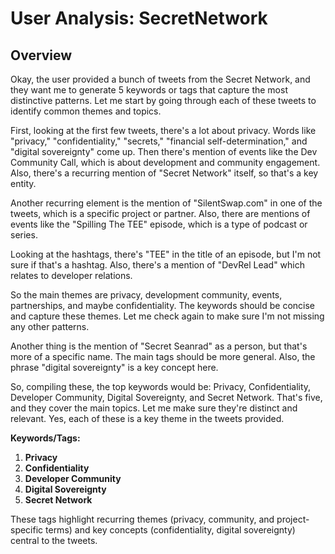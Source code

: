 # User Analysis: SecretNetwork

## Overview

<think>
Okay, the user provided a bunch of tweets from the Secret Network, and they want me to generate 5 keywords or tags that capture the most distinctive patterns. Let me start by going through each of these tweets to identify common themes and topics.

First, looking at the first few tweets, there's a lot about privacy. Words like "privacy," "confidentiality," "secrets," "financial self-determination," and "digital sovereignty" come up. Then there's mention of events like the Dev Community Call, which is about development and community engagement. Also, there's a recurring mention of "Secret Network" itself, so that's a key entity. 

Another recurring element is the mention of "SilentSwap.com" in one of the tweets, which is a specific project or partner. Also, there are mentions of events like the "Spilling The TEE" episode, which is a type of podcast or series. 

Looking at the hashtags, there's "TEE" in the title of an episode, but I'm not sure if that's a hashtag. Also, there's a mention of "DevRel Lead" which relates to developer relations. 

So the main themes are privacy, development community, events, partnerships, and maybe confidentiality. The keywords should be concise and capture these themes. Let me check again to make sure I'm not missing any other patterns. 

Another thing is the mention of "Secret Seanrad" as a person, but that's more of a specific name. The main tags should be more general. Also, the phrase "digital sovereignty" is a key concept here. 

So, compiling these, the top keywords would be: Privacy, Confidentiality, Developer Community, Digital Sovereignty, and Secret Network. That's five, and they cover the main topics. Let me make sure they're distinct and relevant. Yes, each of these is a key theme in the tweets provided.
</think>

**Keywords/Tags:**  
1. **Privacy**  
2. **Confidentiality**  
3. **Developer Community**  
4. **Digital Sovereignty**  
5. **Secret Network**  

These tags highlight recurring themes (privacy, community, and project-specific terms) and key concepts (confidentiality, digital sovereignty) central to the tweets.